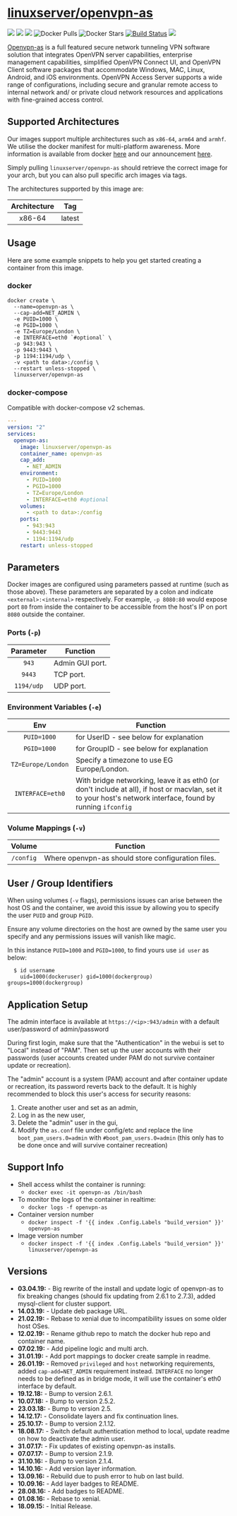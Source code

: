 # [linuxserver/openvpn-as](https://github.com/linuxserver/docker-openvpn-as)

[![](https://img.shields.io/discord/354974912613449730.svg?logo=discord&label=LSIO%20Discord&style=flat-square)](https://discord.gg/YWrKVTn)
[![](https://images.microbadger.com/badges/version/linuxserver/openvpn-as.svg)](https://microbadger.com/images/linuxserver/openvpn-as "Get your own version badge on microbadger.com")
[![](https://images.microbadger.com/badges/image/linuxserver/openvpn-as.svg)](https://microbadger.com/images/linuxserver/openvpn-as "Get your own version badge on microbadger.com")
![Docker Pulls](https://img.shields.io/docker/pulls/linuxserver/openvpn-as.svg)
![Docker Stars](https://img.shields.io/docker/stars/linuxserver/openvpn-as.svg)
[![Build Status](https://ci.linuxserver.io/buildStatus/icon?job=Docker-Pipeline-Builders/docker-openvpn-as/master)](https://ci.linuxserver.io/job/Docker-Pipeline-Builders/job/docker-openvpn-as/job/master/)
[![](https://lsio-ci.ams3.digitaloceanspaces.com/linuxserver/openvpn-as/latest/badge.svg)](https://lsio-ci.ams3.digitaloceanspaces.com/linuxserver/openvpn-as/latest/index.html)

[Openvpn-as](https://openvpn.net/index.php/access-server/overview.html) is a full featured secure network tunneling VPN software solution that integrates OpenVPN server capabilities, enterprise management capabilities, simplified OpenVPN Connect UI, and OpenVPN Client software packages that accommodate Windows, MAC, Linux, Android, and iOS environments. OpenVPN Access Server supports a wide range of configurations, including secure and granular remote access to internal network and/ or private cloud network resources and applications with fine-grained access control.

## Supported Architectures

Our images support multiple architectures such as `x86-64`, `arm64` and `armhf`. We utilise the docker manifest for multi-platform awareness. More information is available from docker [here](https://github.com/docker/distribution/blob/master/docs/spec/manifest-v2-2.md#manifest-list) and our announcement [here](https://blog.linuxserver.io/2019/02/21/the-lsio-pipeline-project/). 

Simply pulling `linuxserver/openvpn-as` should retrieve the correct image for your arch, but you can also pull specific arch images via tags.

The architectures supported by this image are:

| Architecture | Tag |
| :----: | --- |
| x86-64 | latest |


## Usage

Here are some example snippets to help you get started creating a container from this image.

### docker

```
docker create \
  --name=openvpn-as \
  --cap-add=NET_ADMIN \
  -e PUID=1000 \
  -e PGID=1000 \
  -e TZ=Europe/London \
  -e INTERFACE=eth0 `#optional` \
  -p 943:943 \
  -p 9443:9443 \
  -p 1194:1194/udp \
  -v <path to data>:/config \
  --restart unless-stopped \
  linuxserver/openvpn-as
```


### docker-compose

Compatible with docker-compose v2 schemas.

```yaml
---
version: "2"
services:
  openvpn-as:
    image: linuxserver/openvpn-as
    container_name: openvpn-as
    cap_add:
      - NET_ADMIN
    environment:
      - PUID=1000
      - PGID=1000
      - TZ=Europe/London
      - INTERFACE=eth0 #optional
    volumes:
      - <path to data>:/config
    ports:
      - 943:943
      - 9443:9443
      - 1194:1194/udp
    restart: unless-stopped
```

## Parameters

Docker images are configured using parameters passed at runtime (such as those above). These parameters are separated by a colon and indicate `<external>:<internal>` respectively. For example, `-p 8080:80` would expose port `80` from inside the container to be accessible from the host's IP on port `8080` outside the container.

### Ports (`-p`)

| Parameter | Function |
| :----: | --- |
| `943` | Admin GUI port. |
| `9443` | TCP port. |
| `1194/udp` | UDP port. |


### Environment Variables (`-e`)

| Env | Function |
| :----: | --- |
| `PUID=1000` | for UserID - see below for explanation |
| `PGID=1000` | for GroupID - see below for explanation |
| `TZ=Europe/London` | Specify a timezone to use EG Europe/London. |
| `INTERFACE=eth0` | With bridge networking, leave it as eth0 (or don't include at all), if host or macvlan, set it to your host's network interface, found by running `ifconfig` |

### Volume Mappings (`-v`)

| Volume | Function |
| :----: | --- |
| `/config` | Where openvpn-as should store configuration files. |



## User / Group Identifiers

When using volumes (`-v` flags), permissions issues can arise between the host OS and the container, we avoid this issue by allowing you to specify the user `PUID` and group `PGID`.

Ensure any volume directories on the host are owned by the same user you specify and any permissions issues will vanish like magic.

In this instance `PUID=1000` and `PGID=1000`, to find yours use `id user` as below:

```
  $ id username
    uid=1000(dockeruser) gid=1000(dockergroup) groups=1000(dockergroup)
```

## Application Setup

The admin interface is available at `https://<ip>:943/admin` with a default user/password of admin/password

During first login, make sure that the "Authentication" in the webui is set to "Local" instead of "PAM". Then set up the user accounts with their passwords (user accounts created under PAM do not survive container update or recreation).

The "admin" account is a system (PAM) account and after container update or recreation, its password reverts back to the default. It is highly recommended to block this user's access for security reasons:
1) Create another user and set as an admin,
2) Log in as the new user,
3) Delete the "admin" user in the gui,
4) Modify the `as.conf` file under config/etc and replace the line `boot_pam_users.0=admin` with `#boot_pam_users.0=admin` (this only has to be done once and will survive container recreation)



## Support Info

* Shell access whilst the container is running: 
  * `docker exec -it openvpn-as /bin/bash`
* To monitor the logs of the container in realtime: 
  * `docker logs -f openvpn-as`
* Container version number 
  * `docker inspect -f '{{ index .Config.Labels "build_version" }}' openvpn-as`
* Image version number
  * `docker inspect -f '{{ index .Config.Labels "build_version" }}' linuxserver/openvpn-as`

## Versions

* **03.04.19:** - Big rewrite of the install and update logic of openvpn-as to fix breaking changes (should fix updating from 2.6.1 to 2.7.3), added mysql-client for cluster support.
* **14.03.19:** - Update deb package URL.
* **21.02.19:** - Rebase to xenial due to incompatibility issues on some older host OSes.
* **12.02.19:** - Rename github repo to match the docker hub repo and container name.
* **07.02.19:** - Add pipeline logic and multi arch.
* **31.01.19:** - Add port mappings to docker create sample in readme.
* **26.01.19:** - Removed `privileged` and `host` networking requirements, added `cap-add=NET_ADMIN` requirement instead. `INTERFACE` no longer needs to be defined as in bridge mode, it will use the container's eth0 interface by default.
* **19.12.18:** - Bump to version 2.6.1.
* **10.07.18:** - Bump to version 2.5.2.
* **23.03.18:** - Bump to version 2.5.
* **14.12.17:** - Consolidate layers and fix continuation lines.
* **25.10.17:** - Bump to version 2.1.12.
* **18.08.17:** - Switch default authentication method to local, update readme on how to deactivate the admin user.
* **31.07.17:** - Fix updates of existing openvpn-as installs.
* **07.07.17:** - Bump to version 2.1.9.
* **31.10.16:** - Bump to version 2.1.4.
* **14.10.16:** - Add version layer information.
* **13.09.16:** - Rebuild due to push error to hub on last build.
* **10.09.16:** - Add layer badges to README.
* **28.08.16:** - Add badges to README.
* **01.08.16:** - Rebase to xenial.
* **18.09.15:** - Initial Release.
